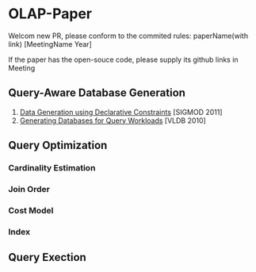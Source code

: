 # OLAP-Paper
Welcom new PR, please conform to the commited rules:  paperName(with link) [MeetingName Year]

If the paper has the open-souce code, please supply its github links in Meeting


## Query-Aware Database Generation
1. [Data Generation using Declarative Constraints](https://dl.acm.org/doi/pdf/10.1145/1989323.1989395) [SIGMOD 2011]
2. [Generating Databases for Query Workloads]() [VLDB 2010]
## Query Optimization
### Cardinality Estimation

### Join Order

### Cost Model


### Index

## Query Exection
